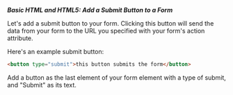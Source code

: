 ***Basic HTML and HTML5: Add a Submit Button to a Form***

Let's add a submit button to your form. Clicking this button will send the data from your form to the URL you specified with your form's action attribute.

Here's an example submit button:

```html
<button type="submit">this button submits the form</button>
```

Add a button as the last element of your form element with a type of submit, and "Submit" as its text.
